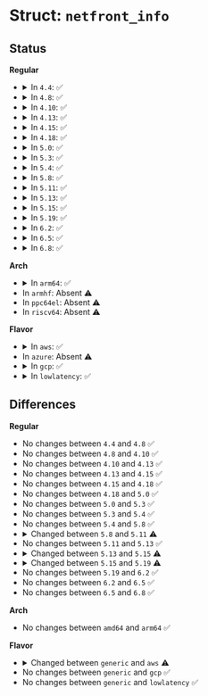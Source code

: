 # Struct: <code>netfront_info</code>

## Status
<b>Regular</b>
<ul>
<li>
<details>
<summary>In <code>4.4</code>: ✅</summary>

```c
struct netfront_info {
    struct list_head list;
    struct net_device *netdev;
    struct xenbus_device *xbdev;
    struct netfront_queue *queues;
    struct netfront_stats *rx_stats;
    struct netfront_stats *tx_stats;
    atomic_t rx_gso_checksum_fixup;
};
```
</details>
</li>
<li>
<details>
<summary>In <code>4.8</code>: ✅</summary>

```c
struct netfront_info {
    struct list_head list;
    struct net_device *netdev;
    struct xenbus_device *xbdev;
    struct netfront_queue *queues;
    struct netfront_stats *rx_stats;
    struct netfront_stats *tx_stats;
    atomic_t rx_gso_checksum_fixup;
};
```
</details>
</li>
<li>
<details>
<summary>In <code>4.10</code>: ✅</summary>

```c
struct netfront_info {
    struct list_head list;
    struct net_device *netdev;
    struct xenbus_device *xbdev;
    struct netfront_queue *queues;
    struct netfront_stats *rx_stats;
    struct netfront_stats *tx_stats;
    atomic_t rx_gso_checksum_fixup;
};
```
</details>
</li>
<li>
<details>
<summary>In <code>4.13</code>: ✅</summary>

```c
struct netfront_info {
    struct list_head list;
    struct net_device *netdev;
    struct xenbus_device *xbdev;
    struct netfront_queue *queues;
    struct netfront_stats *rx_stats;
    struct netfront_stats *tx_stats;
    atomic_t rx_gso_checksum_fixup;
};
```
</details>
</li>
<li>
<details>
<summary>In <code>4.15</code>: ✅</summary>

```c
struct netfront_info {
    struct list_head list;
    struct net_device *netdev;
    struct xenbus_device *xbdev;
    struct netfront_queue *queues;
    struct netfront_stats *rx_stats;
    struct netfront_stats *tx_stats;
    atomic_t rx_gso_checksum_fixup;
};
```
</details>
</li>
<li>
<details>
<summary>In <code>4.18</code>: ✅</summary>

```c
struct netfront_info {
    struct list_head list;
    struct net_device *netdev;
    struct xenbus_device *xbdev;
    struct netfront_queue *queues;
    struct netfront_stats *rx_stats;
    struct netfront_stats *tx_stats;
    atomic_t rx_gso_checksum_fixup;
};
```
</details>
</li>
<li>
<details>
<summary>In <code>5.0</code>: ✅</summary>

```c
struct netfront_info {
    struct list_head list;
    struct net_device *netdev;
    struct xenbus_device *xbdev;
    struct netfront_queue *queues;
    struct netfront_stats *rx_stats;
    struct netfront_stats *tx_stats;
    atomic_t rx_gso_checksum_fixup;
};
```
</details>
</li>
<li>
<details>
<summary>In <code>5.3</code>: ✅</summary>

```c
struct netfront_info {
    struct list_head list;
    struct net_device *netdev;
    struct xenbus_device *xbdev;
    struct netfront_queue *queues;
    struct netfront_stats *rx_stats;
    struct netfront_stats *tx_stats;
    atomic_t rx_gso_checksum_fixup;
};
```
</details>
</li>
<li>
<details>
<summary>In <code>5.4</code>: ✅</summary>

```c
struct netfront_info {
    struct list_head list;
    struct net_device *netdev;
    struct xenbus_device *xbdev;
    struct netfront_queue *queues;
    struct netfront_stats *rx_stats;
    struct netfront_stats *tx_stats;
    atomic_t rx_gso_checksum_fixup;
};
```
</details>
</li>
<li>
<details>
<summary>In <code>5.8</code>: ✅</summary>

```c
struct netfront_info {
    struct list_head list;
    struct net_device *netdev;
    struct xenbus_device *xbdev;
    struct netfront_queue *queues;
    struct netfront_stats *rx_stats;
    struct netfront_stats *tx_stats;
    atomic_t rx_gso_checksum_fixup;
};
```
</details>
</li>
<li>
<details>
<summary>In <code>5.11</code>: ✅</summary>

```c
struct netfront_info {
    struct list_head list;
    struct net_device *netdev;
    struct xenbus_device *xbdev;
    struct netfront_queue *queues;
    struct netfront_stats *rx_stats;
    struct netfront_stats *tx_stats;
    bool netback_has_xdp_headroom;
    bool netfront_xdp_enabled;
    atomic_t rx_gso_checksum_fixup;
};
```
</details>
</li>
<li>
<details>
<summary>In <code>5.13</code>: ✅</summary>

```c
struct netfront_info {
    struct list_head list;
    struct net_device *netdev;
    struct xenbus_device *xbdev;
    struct netfront_queue *queues;
    struct netfront_stats *rx_stats;
    struct netfront_stats *tx_stats;
    bool netback_has_xdp_headroom;
    bool netfront_xdp_enabled;
    atomic_t rx_gso_checksum_fixup;
};
```
</details>
</li>
<li>
<details>
<summary>In <code>5.15</code>: ✅</summary>

```c
struct netfront_info {
    struct list_head list;
    struct net_device *netdev;
    struct xenbus_device *xbdev;
    struct netfront_queue *queues;
    struct netfront_stats *rx_stats;
    struct netfront_stats *tx_stats;
    bool netback_has_xdp_headroom;
    bool netfront_xdp_enabled;
    bool broken;
    atomic_t rx_gso_checksum_fixup;
};
```
</details>
</li>
<li>
<details>
<summary>In <code>5.19</code>: ✅</summary>

```c
struct netfront_info {
    struct list_head list;
    struct net_device *netdev;
    struct xenbus_device *xbdev;
    struct netfront_queue *queues;
    struct netfront_stats *rx_stats;
    struct netfront_stats *tx_stats;
    bool netback_has_xdp_headroom;
    bool netfront_xdp_enabled;
    bool broken;
    bool bounce;
    atomic_t rx_gso_checksum_fixup;
};
```
</details>
</li>
<li>
<details>
<summary>In <code>6.2</code>: ✅</summary>

```c
struct netfront_info {
    struct list_head list;
    struct net_device *netdev;
    struct xenbus_device *xbdev;
    struct netfront_queue *queues;
    struct netfront_stats *rx_stats;
    struct netfront_stats *tx_stats;
    bool netback_has_xdp_headroom;
    bool netfront_xdp_enabled;
    bool broken;
    bool bounce;
    atomic_t rx_gso_checksum_fixup;
};
```
</details>
</li>
<li>
<details>
<summary>In <code>6.5</code>: ✅</summary>

```c
struct netfront_info {
    struct list_head list;
    struct net_device *netdev;
    struct xenbus_device *xbdev;
    struct netfront_queue *queues;
    struct netfront_stats *rx_stats;
    struct netfront_stats *tx_stats;
    bool netback_has_xdp_headroom;
    bool netfront_xdp_enabled;
    bool broken;
    bool bounce;
    atomic_t rx_gso_checksum_fixup;
};
```
</details>
</li>
<li>
<details>
<summary>In <code>6.8</code>: ✅</summary>

```c
struct netfront_info {
    struct list_head list;
    struct net_device *netdev;
    struct xenbus_device *xbdev;
    struct netfront_queue *queues;
    struct netfront_stats *rx_stats;
    struct netfront_stats *tx_stats;
    bool netback_has_xdp_headroom;
    bool netfront_xdp_enabled;
    bool broken;
    bool bounce;
    atomic_t rx_gso_checksum_fixup;
};
```
</details>
</li>
</ul>
<b>Arch</b>
<ul>
<li>
<details>
<summary>In <code>arm64</code>: ✅</summary>

```c
struct netfront_info {
    struct list_head list;
    struct net_device *netdev;
    struct xenbus_device *xbdev;
    struct netfront_queue *queues;
    struct netfront_stats *rx_stats;
    struct netfront_stats *tx_stats;
    atomic_t rx_gso_checksum_fixup;
};
```
</details>
</li>
<li>
In <code>armhf</code>: Absent ⚠️
</li>
<li>
In <code>ppc64el</code>: Absent ⚠️
</li>
<li>
In <code>riscv64</code>: Absent ⚠️
</li>
</ul>
<b>Flavor</b>
<ul>
<li>
<details>
<summary>In <code>aws</code>: ✅</summary>

```c
struct netfront_info {
    struct list_head list;
    struct net_device *netdev;
    struct xenbus_device *xbdev;
    struct netfront_queue *queues;
    struct netfront_stats *rx_stats;
    struct netfront_stats *tx_stats;
    atomic_t rx_gso_checksum_fixup;
    int freeze_state;
    struct completion wait_backend_disconnected;
};
```
</details>
</li>
<li>
In <code>azure</code>: Absent ⚠️
</li>
<li>
<details>
<summary>In <code>gcp</code>: ✅</summary>

```c
struct netfront_info {
    struct list_head list;
    struct net_device *netdev;
    struct xenbus_device *xbdev;
    struct netfront_queue *queues;
    struct netfront_stats *rx_stats;
    struct netfront_stats *tx_stats;
    atomic_t rx_gso_checksum_fixup;
};
```
</details>
</li>
<li>
<details>
<summary>In <code>lowlatency</code>: ✅</summary>

```c
struct netfront_info {
    struct list_head list;
    struct net_device *netdev;
    struct xenbus_device *xbdev;
    struct netfront_queue *queues;
    struct netfront_stats *rx_stats;
    struct netfront_stats *tx_stats;
    atomic_t rx_gso_checksum_fixup;
};
```
</details>
</li>
</ul>

## Differences
<b>Regular</b>
<ul>
<li>
No changes between <code>4.4</code> and <code>4.8</code> ✅
</li>
<li>
No changes between <code>4.8</code> and <code>4.10</code> ✅
</li>
<li>
No changes between <code>4.10</code> and <code>4.13</code> ✅
</li>
<li>
No changes between <code>4.13</code> and <code>4.15</code> ✅
</li>
<li>
No changes between <code>4.15</code> and <code>4.18</code> ✅
</li>
<li>
No changes between <code>4.18</code> and <code>5.0</code> ✅
</li>
<li>
No changes between <code>5.0</code> and <code>5.3</code> ✅
</li>
<li>
No changes between <code>5.3</code> and <code>5.4</code> ✅
</li>
<li>
No changes between <code>5.4</code> and <code>5.8</code> ✅
</li>
<li>
<details>
<summary>Changed between <code>5.8</code> and <code>5.11</code> ⚠️</summary>
<ul>
<li>
<b>Field added. </b>
<code>bool netback_has_xdp_headroom</code>
</li>
<li>
<b>Field added. </b>
<code>bool netfront_xdp_enabled</code>
</li>
</ul>
</details>
</li>
<li>
No changes between <code>5.11</code> and <code>5.13</code> ✅
</li>
<li>
<details>
<summary>Changed between <code>5.13</code> and <code>5.15</code> ⚠️</summary>
<ul>
<li>
<b>Field added. </b>
<code>bool broken</code>
</li>
</ul>
</details>
</li>
<li>
<details>
<summary>Changed between <code>5.15</code> and <code>5.19</code> ⚠️</summary>
<ul>
<li>
<b>Field added. </b>
<code>bool bounce</code>
</li>
</ul>
</details>
</li>
<li>
No changes between <code>5.19</code> and <code>6.2</code> ✅
</li>
<li>
No changes between <code>6.2</code> and <code>6.5</code> ✅
</li>
<li>
No changes between <code>6.5</code> and <code>6.8</code> ✅
</li>
</ul>
<b>Arch</b>
<ul>
<li>
No changes between <code>amd64</code> and <code>arm64</code> ✅
</li>
</ul>
<b>Flavor</b>
<ul>
<li>
<details>
<summary>Changed between <code>generic</code> and <code>aws</code> ⚠️</summary>
<ul>
<li>
<b>Field added. </b>
<code>int freeze_state</code>
</li>
<li>
<b>Field added. </b>
<code>struct completion wait_backend_disconnected</code>
</li>
</ul>
</details>
</li>
<li>
No changes between <code>generic</code> and <code>gcp</code> ✅
</li>
<li>
No changes between <code>generic</code> and <code>lowlatency</code> ✅
</li>
</ul>
